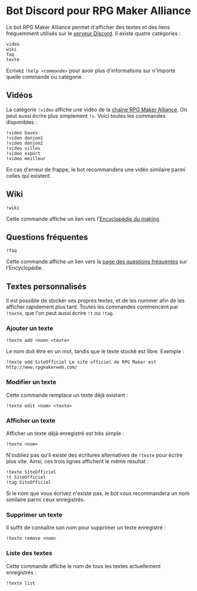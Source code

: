 # Bot Discord pour RPG Maker Alliance

Le bot RPG Maker Alliance permet d'afficher des textes et des liens fréquemment utilisés sur le [serveur Discord](https://discord.gg/RrBppaj). Il existe quatre catégories :

```
video
wiki
faq
texte
```

Ecrivez `!help <commande>` pour avoir plus d'informations sur n'importe quelle commande ou catégorie.

## Vidéos

La catégorie `!video` affiche une vidéo de la [chaîne RPG Maker Alliance](https://www.youtube.com/c/AurelienVideos). On peut aussi écrire plus simplement `!v`. Voici toutes les commandes disponibles :

```
!video bases
!video donjon1
!video donjon2
!video villes
!video export
!video meilleur
```

En cas d'erreur de frappe, le bot recommandera une vidéo similaire parmi celles qui existent.

## Wiki

```
!wiki
```

Cette commande affiche un lien vers l'[Encyclopédie du making](https://wiki.rpgmakeralliance.com/).

## Questions fréquentes

```
!faq
```

Cette commande affiche un lien vers la [page des questions fréquentes](https://wiki.rpgmakeralliance.com/faq) sur l'Encyclopédie.

## Textes personnalisés

Il est possible de stocker ses propres textes, et de les nommer afin de les afficher rapidement plus tard. Toutes les commandes commencent par `!texte`, que l'on peut aussi écrire `!t` ou `!tag`.

### Ajouter un texte

```
!texte add <nom> <texte>
```

Le nom doit être en un mot, tandis que le texte stocké est libre. Exemple :

```
!texte add SiteOfficiel Le site officiel de RPG Maker est http://www.rpgmakerweb.com/
```

### Modifier un texte

Cette commande remplace un texte déjà existant :

```
!texte edit <nom> <texte>
```

### Afficher un texte

Afficher un texte déjà enregistré est très simple :

```
!texte <nom>
```

N'oubliez pas qu'il existe des écritures alternatives de `!texte` pour écrire plus vite. Ainsi, ces trois lignes affichent le même résultat :

```
!texte SiteOfficiel
!t SiteOfficiel
!tag SiteOfficiel
```

Si le nom que vous écrivez n'existe pas, le bot vous recommandera un nom similaire parmi ceux enregistrés.

### Supprimer un texte

Il suffit de connaître son nom pour supprimer un texte enregistré :

```
!texte remove <nom>
```

### Liste des textes

Cette commande affiche le nom de tous les textes actuellement enregistrés :

```
!texte list
```
